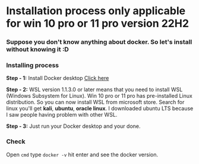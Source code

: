 # Installation process only applicable for win 10 pro or 11 pro version 22H2
### Suppose you don't know anything about docker. So let's install without knowing it :D

### Installing process
**Step - 1:** Install  Docker desktop [Click here](https://docs.docker.com/desktop/install/windows-install/)   
  
**Step - 2:** WSL version 1.1.3.0 or later means that you need to install WSL (Windows Subsystem for Linux). Win 10 pro or 11 pro has pre-installed Linux distribution. So you can now install WSL from microsoft store. Search for linux you'll get **kali**, **ubuntu**, **oracle linux**. I downloaded ubuntu LTS because I saw people having problem with other WSL.  
  
**Step - 3:** Just run your Docker desktop and your done.  
  
  

### Check
Open `cmd` type `docker -v` hit enter and see the docker version.

